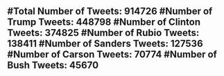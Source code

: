 #Total Number of Tweets: 914726 
#Number of Trump Tweets: 448798
#Number of Clinton Tweets: 374825
#Number of Rubio Tweets: 138411
#Number of Sanders Tweets: 127536
#Number of Carson Tweets: 70774
#Number of Bush Tweets: 45670
---
